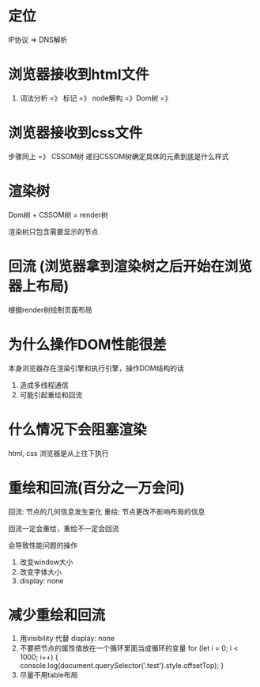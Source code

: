<!-- 上 -->
# 定位
IP协议 => DNS解析




<!-- 下 -->
# 浏览器接收到html文件
1. 词法分析 =》 标记 =》 node解构 =》Dom树 =》

# 浏览器接收到css文件
步骤同上 =》 CSSOM树
递归CSSOM树确定具体的元素到底是什么样式

# 渲染树
Dom树 + CSSOM树 = render树

渲染树只包含需要显示的节点

# 回流  (浏览器拿到渲染树之后开始在浏览器上布局)
根据render树绘制页面布局

# 为什么操作DOM性能很差
本身浏览器存在渲染引擎和执行引擎，操作DOM结构的话
1. 造成多线程通信
2. 可能引起重绘和回流

# 什么情况下会阻塞渲染
html, css
浏览器是从上往下执行
<script src="vue.js"></script>

# 重绘和回流(百分之一万会问)
回流: 节点的几何信息发生变化
重绘: 节点更改不影响布局的信息

回流一定会重绘，重绘不一定会回流

会导致性能问题的操作
1. 改变window大小
2. 改变字体大小
3. display: none

# 减少重绘和回流
1. 用visibility 代替 display: none
2. 不要把节点的属性值放在一个循环里面当成循环的变量
for (let i = 0; i < 1000; i++) {
  console.log(document.querySelector('.test').style.offsetTop);
}
3. 尽量不用table布局